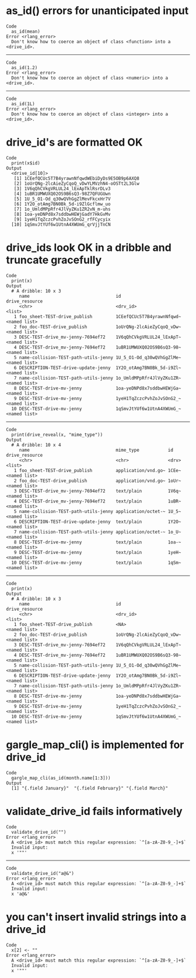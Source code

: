 # as_id() errors for unanticipated input

    Code
      as_id(mean)
    Error <rlang_error>
      Don't know how to coerce an object of class <function> into a <drive_id>.

---

    Code
      as_id(1.2)
    Error <rlang_error>
      Don't know how to coerce an object of class <numeric> into a <drive_id>.

---

    Code
      as_id(1L)
    Error <rlang_error>
      Don't know how to coerce an object of class <integer> into a <drive_id>.

# drive_id's are formatted OK

    Code
      print(x$id)
    Output
      <drive_id[10]>
       [1] 1CEefQCUc5T7B4yrawnNfqwdWEbiDyDs9E5OB9p6AXQ8
       [2] 1oUrQNg-2lcAieZyCqoQ_vDwYLMVzhN4-oOSTt2L3Glw
       [3] 1V6qQhCVkgVRLUL24_lExApTklRsrDLv3           
       [4] 1uBR1UMWUXQ02OS9B6sQ3-98Z7QFUGUwn           
       [5] 1U_5_O1-Od_q30wQVhGgZlMevFkcxHr7V           
       [6] 1Y2O_otAmg7BN0Bk_5d-i9ZlGcflmw_uo           
       [7] 1o_UmldMPpRfr4JlVyZKu1ZR2vN_m-uhs           
       [8] 1oa-yeDNPd8x7sddbwHEWjGadY7HkGvMv           
       [9] 1yeH1TqZczcPvhZoJvSOnG2_rfFCycyix           
      [10] 1qSmvJtYUf6w1UtnA4XWUmG_qrVjjTnCN           

# drive_ids look OK in a dribble and truncate gracefully

    Code
      print(x)
    Output
      # A dribble: 10 x 3
         name                                 id                        drive_resource
         <chr>                                <drv_id>                  <list>        
       1 foo_sheet-TEST-drive_publish         1CEefQCUc5T7B4yrawnNfqwd~ <named list>  
       2 foo_doc-TEST-drive_publish           1oUrQNg-2lcAieZyCqoQ_vDw~ <named list>  
       3 DESC-TEST-drive_mv-jenny-7694ef72    1V6qQhCVkgVRLUL24_lExApT~ <named list>  
       4 DESC-TEST-drive_mv-jenny-7694ef72    1uBR1UMWUXQ02OS9B6sQ3-98~ <named list>  
       5 name-collision-TEST-path-utils-jenny 1U_5_O1-Od_q30wQVhGgZlMe~ <named list>  
       6 DESCRIPTION-TEST-drive-update-jenny  1Y2O_otAmg7BN0Bk_5d-i9Zl~ <named list>  
       7 name-collision-TEST-path-utils-jenny 1o_UmldMPpRfr4JlVyZKu1ZR~ <named list>  
       8 DESC-TEST-drive-mv-jenny             1oa-yeDNPd8x7sddbwHEWjGa~ <named list>  
       9 DESC-TEST-drive-mv-jenny             1yeH1TqZczcPvhZoJvSOnG2_~ <named list>  
      10 DESC-TEST-drive-mv-jenny             1qSmvJtYUf6w1UtnA4XWUmG_~ <named list>  

---

    Code
      print(drive_reveal(x, "mime_type"))
    Output
      # A dribble: 10 x 4
         name                                 mime_type           id    drive_resource
         <chr>                                <chr>               <drv> <list>        
       1 foo_sheet-TEST-drive_publish         application/vnd.go~ 1CEe~ <named list>  
       2 foo_doc-TEST-drive_publish           application/vnd.go~ 1oUr~ <named list>  
       3 DESC-TEST-drive_mv-jenny-7694ef72    text/plain          1V6q~ <named list>  
       4 DESC-TEST-drive_mv-jenny-7694ef72    text/plain          1uBR~ <named list>  
       5 name-collision-TEST-path-utils-jenny application/octet-~ 1U_5~ <named list>  
       6 DESCRIPTION-TEST-drive-update-jenny  text/plain          1Y2O~ <named list>  
       7 name-collision-TEST-path-utils-jenny application/octet-~ 1o_U~ <named list>  
       8 DESC-TEST-drive-mv-jenny             text/plain          1oa-~ <named list>  
       9 DESC-TEST-drive-mv-jenny             text/plain          1yeH~ <named list>  
      10 DESC-TEST-drive-mv-jenny             text/plain          1qSm~ <named list>  

---

    Code
      print(x)
    Output
      # A dribble: 10 x 3
         name                                 id                        drive_resource
         <chr>                                <drv_id>                  <list>        
       1 foo_sheet-TEST-drive_publish         <NA>                      <named list>  
       2 foo_doc-TEST-drive_publish           1oUrQNg-2lcAieZyCqoQ_vDw~ <named list>  
       3 DESC-TEST-drive_mv-jenny-7694ef72    1V6qQhCVkgVRLUL24_lExApT~ <named list>  
       4 DESC-TEST-drive_mv-jenny-7694ef72    1uBR1UMWUXQ02OS9B6sQ3-98~ <named list>  
       5 name-collision-TEST-path-utils-jenny 1U_5_O1-Od_q30wQVhGgZlMe~ <named list>  
       6 DESCRIPTION-TEST-drive-update-jenny  1Y2O_otAmg7BN0Bk_5d-i9Zl~ <named list>  
       7 name-collision-TEST-path-utils-jenny 1o_UmldMPpRfr4JlVyZKu1ZR~ <named list>  
       8 DESC-TEST-drive-mv-jenny             1oa-yeDNPd8x7sddbwHEWjGa~ <named list>  
       9 DESC-TEST-drive-mv-jenny             1yeH1TqZczcPvhZoJvSOnG2_~ <named list>  
      10 DESC-TEST-drive-mv-jenny             1qSmvJtYUf6w1UtnA4XWUmG_~ <named list>  

# gargle_map_cli() is implemented for drive_id

    Code
      gargle_map_cli(as_id(month.name[1:3]))
    Output
      [1] "{.field January}"  "{.field February}" "{.field March}"   

# validate_drive_id fails informatively

    Code
      validate_drive_id("")
    Error <rlang_error>
      A <drive_id> must match this regular expression: `^[a-zA-Z0-9_-]+$`
      Invalid input:
      x '""'

---

    Code
      validate_drive_id("a@&")
    Error <rlang_error>
      A <drive_id> must match this regular expression: `^[a-zA-Z0-9_-]+$`
      Invalid input:
      x 'a@&'

# you can't insert invalid strings into a drive_id

    Code
      x[2] <- ""
    Error <rlang_error>
      A <drive_id> must match this regular expression: `^[a-zA-Z0-9_-]+$`
      Invalid input:
      x '""'

